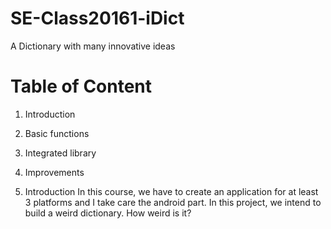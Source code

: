 # SE-Class20161-iDict
A Dictionary with many innovative ideas

# Table of Content
1. Introduction
2. Basic functions
3. Integrated library
4. Improvements

1. Introduction
In this course, we have to create an application for at least 3 platforms and I take care the android part. In this project, we intend to build a weird dictionary. How weird is it?  
